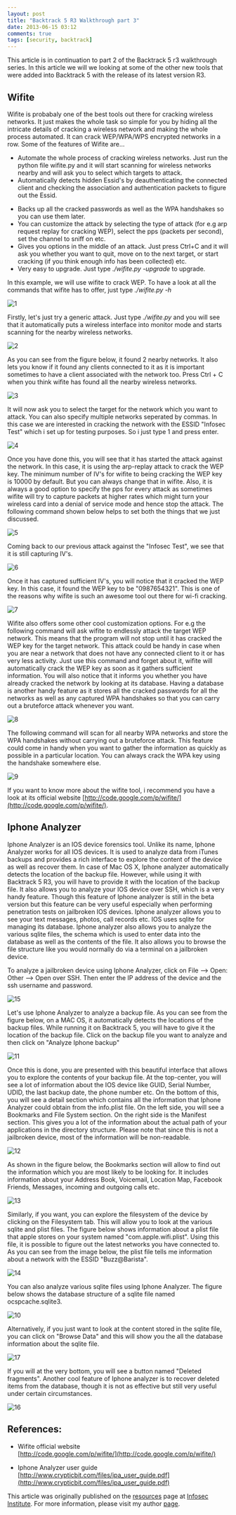 ```yaml
---
layout: post
title: "Backtrack 5 R3 Walkthrough part 3"
date: 2013-06-15 03:12
comments: true
tags: [security, backtrack]
---
```


This article is in continuation to part 2 of the Backtrack 5 r3 walkthrough series. In this article we will we looking at some of the other new tools that were added into Backtrack 5 with the release of its latest version R3\.


## Wifite

Wifite is probabaly one of the best tools out there for cracking wireless networks. It just makes the whole task so simple for you by hiding all the intricate details of cracking a wireless network and making the whole process automated. It can crack WEP/WPA/WPS encrypted networks in a row. Some of the features of Wifite are...

*   Automate the whole process of cracking wireless networks. Just run the python file wifite.py and it will start scanning for wireless networks nearby and will ask you to select which targets to attack.
*   Automatically detects hidden Essid's by deauthenticating the connected client and checking the association and authentication packets to figure out the Essid.
<!--more-->
*   Backs up all the cracked passwords as well as the WPA handshakes so you can use them later.
*   You can customize the attack by selecting the type of attack (for e.g arp request replay for cracking WEP), select the pps (packets per second), set the channel to sniff on etc.
*   Gives you options in the middle of an attack. Just press Ctrl+C and it will ask you whether you want to quit, move on to the next target, or start cracking (if you think enough info has been collected) etc.
*   Very easy to upgrade. Just type _./wifite.py -upgrade_ to upgrade.

In this example, we will use wifite to crack WEP. To have a look at all the commands that wifite has to offer, just type _./wifite.py -h_

![1](/images/posts/bt5r3/1.png)

Firstly, let's just try a generic attack. Just type _./wifite.py_ and you will see that it automatically puts a wireless interface into monitor mode and starts scanning for the nearby wireless networks.

![2](/images/posts/bt5r3/2.png)

As you can see from the figure below, it found 2 nearby networks. It also lets you know if it found any clients connected to it as it is important sometimes to have a client associated with the network too. Press Ctrl + C when you think wifite has found all the nearby wireless networks.

![3](/images/posts/bt5r3/3.png)

It will now ask you to select the target for the network which you want to attack. You can also specify multiple networks seperated by commas. In this case we are interested in cracking the network with the ESSID "Infosec Test" which i set up for testing purposes. So i just type 1 and press enter.

![4](/images/posts/bt5r3/4.png)

Once you have done this, you will see that it has started the attack against the network. In this case, it is using the arp-replay attack to crack the WEP key. The minimum number of IV's for wifite to being cracking the WEP key is 10000 by default. But you can always change that in wifite. Also, it is always a good option to specify the pps for every attack as sometimes wifite will try to capture packets at higher rates which might turn your wireless card into a denial of service mode and hence stop the attack. The following command shown below helps to set both the things that we just discussed.

![5](/images/posts/bt5r3/5.png)

Coming back to our previous attack against the "Infosec Test", we see that it is still capturing IV's.

![6](/images/posts/bt5r3/6.png)

Once it has captured sufficient IV's, you will notice that it cracked the WEP key. In this case, it found the WEP key to be "0987654321". This is one of the reasons why wifite is such an awesome tool out there for wi-fi cracking.

![7](/images/posts/bt5r3/7.png)

Wifite also offers some other cool customization options. For e.g the following command will ask wifite to endlessly attack the target WEP network. This means that the program will not stop until it has cracked the WEP key for the target network. This attack could be handy in case when you are near a network that does not have any connected client to it or has very less activity. Just use this command and forget about it, wifite will automatically crack the WEP key as soon as it gathers sufficient information. You will also notice that it informs you whether you have already cracked the network by looking at its database. Having a database is another handy feature as it stores all the cracked passwords for all the networks as well as any captured WPA handshakes so that you can carry out a bruteforce attack whenever you want.

![8](/images/posts/bt5r3/8.png)

The following command will scan for all nearby WPA networks and store the WPA handshakes without carrying out a bruteforce attack. This feature could come in handy when you want to gather the information as quickly as possible in a particular location. You can always crack the WPA key using the handshake somewhere else.

![9](/images/posts/bt5r3/9.png)

If you want to know more about the wifite tool, i recommend you have a look at its official website [http://code.google.com/p/wifite/](http://code.google.com/p/wifite/).

## Iphone Analyzer

Iphone Analyzer is an IOS device forensics tool. Unlike its name, Iphone Analyzer works for all IOS devices. It is used to analyze data from iTunes backups and provides a rich interface to explore the content of the device as well as recover them. In case of Mac OS X, Iphone analyzer automatically detects the location of the backup file. However, while using it with Backtrack 5 R3, you will have to provide it with the location of the backup file. It also allows you to analyze your IOS device over SSH, which is a very handy feature. Though this feature of Iphone analyzer is still in the beta version but this feature can be very useful especially when performing penetration tests on jailbroken IOS devices. Iphone analyzer allows you to see your text messages, photos, call records etc. IOS uses sqlite for managing its database. Iphone analyzer also allows you to analyze the various sqlite files, the schema which is used to enter data into the database as well as the contents of the file. It also allows you to browse the file structure like you would normally do via a terminal on a jailbroken device.

To analyze a jailbroken device using Iphone Analyzer, click on File --> Open: Other --> Open over SSH. Then enter the IP address of the device and the ssh username and password.

![15](/images/posts/bt5r3/15.png)

Let's use Iphone Analyzer to analyze a backup file. As you can see from the figure below, on a MAC OS, it automatically detects the locations of the backup files. While running it on Backtrack 5, you will have to give it the location of the backup file. Click on the backup file you want to analyze and then click on "Analyze Iphone backup"

![11](/images/posts/bt5r3/11.png)

Once this is done, you are presented with this beautiful interface that allows you to explore the contents of your backup file. At the top-center, you will see a lot of information about the IOS device like GUID, Serial Number, UDID, the last backup date, the phone number etc. On the bottom of this, you will see a detail section which contains all the information that Iphone Analyzer could obtain from the info.plist file. On the left side, you will see a Bookmarks and File System section. On the right side is the Manifest section. This gives you a lot of the information about the actual path of your applications in the directory structure. Please note that since this is not a jailbroken device, most of the information will be non-readable.

![12](/images/posts/bt5r3/12.png)

As shown in the figure below, the Bookmarks section will allow to find out the information which you are most likely to be looking for. It includes information about your Address Book, Voicemail, Location Map, Facebook Friends, Messages, incoming and outgoing calls etc.

![13](/images/posts/bt5r3/13.png)

Similarly, if you want, you can explore the filesystem of the device by clicking on the Filesystem tab. This will allow you to look at the various sqlite and plist files. The figure below shows information about a plist file that apple stores on your system named "com.apple.wifi.plist". Using this file, it is possible to figure out the latest networks you have connected to. As you can see from the image below, the plist file tells me information about a network with the ESSID "Buzz@Barista".

![14](/images/posts/bt5r3/14.png)

You can also analyze various sqlite files using Iphone Analyzer. The figure below shows the database structure of a sqlite file named ocspcache.sqlite3\.

![10](/images/posts/bt5r3/10.png)

Alternatively, if you just want to look at the content stored in the sqlite file, you can click on "Browse Data" and this will show you the all the database information about the sqlite file.

![17](/images/posts/bt5r3/17.png)

If you will at the very bottom, you will see a button named "Deleted fragments". Another cool feature of Iphone analyzer is to recover deleted items from the database, though it is not as effective but still very useful under certain circumstances.

![16](/images/posts/bt5r3/16.png)

## References:

*   Wifite official website  
    [http://code.google.com/p/wifite/](http://code.google.com/p/wifite/)

*   Iphone Analyzer user guide  
    [http://www.crypticbit.com/files/ipa_user_guide.pdf](http://www.crypticbit.com/files/ipa_user_guide.pdf)

This article was originally published on the [resources](http://resources.infosecinstitute.com/) page at [Infosec Institute](http://infosecinstitute.com/). For more information, please visit my author [page](http://resources.infosecinstitute.com/author/prateek/).